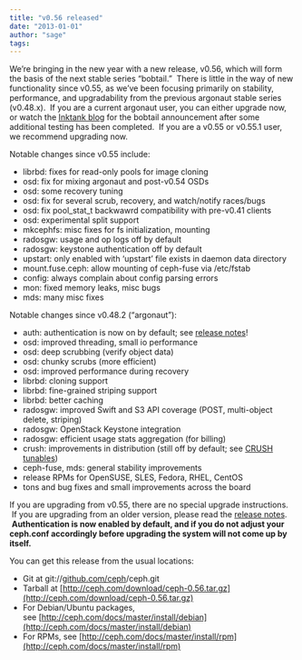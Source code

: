 ```yaml
---
title: "v0.56 released"
date: "2013-01-01"
author: "sage"
tags: 
---
```


We’re bringing in the new year with a new release, v0.56, which will form the basis of the next stable series “bobtail.”  There is little in the way of new functionality since v0.55, as we’ve been focusing primarily on stability, performance, and upgradability from the previous argonaut stable series (v0.48.x).  If you are a current argonaut user, you can either upgrade now, or watch the [Inktank blog](http://www.inktank.com/news-events/blog/) for the bobtail announcement after some additional testing has been completed.  If you are a v0.55 or v0.55.1 user, we recommend upgrading now.

Notable changes since v0.55 include:  

- librbd: fixes for read-only pools for image cloning
- osd: fix for mixing argonaut and post-v0.54 OSDs
- osd: some recovery tuning
- osd: fix for several scrub, recovery, and watch/notify races/bugs
- osd: fix pool\_stat\_t backwawrd compatibility with pre-v0.41 clients
- osd: experimental split support
- mkcephfs: misc fixes for fs initialization, mounting
- radosgw: usage and op logs off by default
- radosgw: keystone authentication off by default
- upstart: only enabled with ‘upstart’ file exists in daemon data directory
- mount.fuse.ceph: allow mounting of ceph-fuse via /etc/fstab
- config: always complain about config parsing errors
- mon: fixed memory leaks, misc bugs
- mds: many misc fixes

Notable changes since v0.48.2 (“argonaut”):

- auth: authentication is now on by default; see [release notes](http://ceph.com/docs/master/release-notes/#v0-56-bobtail)!
- osd: improved threading, small io performance
- osd: deep scrubbing (verify object data)
- osd: chunky scrubs (more efficient)
- osd: improved performance during recovery
- librbd: cloning support
- librbd: fine-grained striping support
- librbd: better caching
- radosgw: improved Swift and S3 API coverage (POST, multi-object delete, striping)
- radosgw: OpenStack Keystone integration
- radosgw: efficient usage stats aggregation (for billing)
- crush: improvements in distribution (still off by default; see [CRUSH tunables](http://ceph.com/docs/master/rados/operations/crush-map/#tunables))
- ceph-fuse, mds: general stability improvements
- release RPMs for OpenSUSE, SLES, Fedora, RHEL, CentOS
- tons and bug fixes and small improvements across the board

If you are upgrading from v0.55, there are no special upgrade instructions.  If you are upgrading from an older version, please read the [release notes](http://ceph.com/docs/master/release-notes/#v0-56-bobtail).  **Authentication is now enabled by default, and if you do not adjust your ceph.conf accordingly before upgrading the system will not come up by itself.**

You can get this release from the usual locations:

- Git at git://[github.com/ceph](http://github.com/ceph)/ceph.git
- Tarball at [http://ceph.com/download/ceph-0.56.tar.gz](http://ceph.com/download/ceph-0.56.tar.gz)
- For Debian/Ubuntu packages, see [http://ceph.com/docs/master/install/debian](http://ceph.com/docs/master/install/debian)
- For RPMs, see [http://ceph.com/docs/master/install/rpm](http://ceph.com/docs/master/install/rpm)

